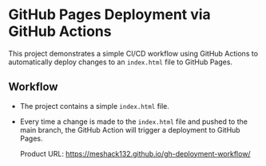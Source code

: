 # GitHub Pages Deployment via GitHub Actions

This project demonstrates a simple CI/CD workflow using GitHub Actions to automatically deploy changes to an `index.html` file to GitHub Pages.

## Workflow

- The project contains a simple `index.html` file.
- Every time a change is made to the `index.html` file and pushed to the main branch, the GitHub Action will trigger a deployment to GitHub Pages.

  Product URL: https://meshack132.github.io/gh-deployment-workflow/
